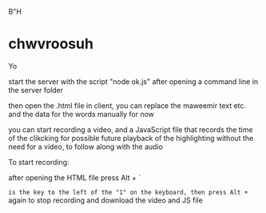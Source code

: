 B"H


# chwvroosuh


Yo

start the server with the script "node ok.js" after opening a command line in the server folder


then open the .html file in client, you can replace the maweemir text etc. and the data for the words manually for now


you can start recording a video, and a JavaScript file that records the time of the clikcking for possible future playback of the highlighting without the need for a video, to follow along with the audio

To start recording:

after opening the HTML file press Alt + `    

` is the key to the left of the "1" on the keyboard, then press Alt + ` again to stop recording and download the video and JS file
